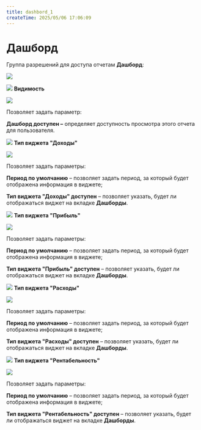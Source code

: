 ```yaml
---
title: dashbord_1
createTime: 2025/05/06 17:06:09
---
```

# Дашборд
Группа разрешений для доступа отчетам **Дашборд**:

![](image264.png)

![](image006.png) **Видимость**

![](image265.png)

Позволяет задать параметр:

**Дашборд доступен –** определяет доступность просмотра этого отчета для пользователя.

![](image008.png) **Тип виджета "Доходы"**

![](image266.png)

Позволяет задать параметры:

**Период по умолчанию** – позволяет задать период, за который будет отображена информация в виджете;

**Тип виджета "Доходы" доступен** – позволяет указать, будет ли отображаться виджет на вкладке **Дашборды**.

![](image009.png) **Тип виджета "Прибыль"**

![](image267.png)

Позволяет задать параметры:

**Период по умолчанию** – позволяет задать период, за который будет отображена информация в виджете;

**Тип виджета "Прибыль" доступен** – позволяет указать, будет ли отображаться виджет на вкладке **Дашборды**.

![](image010.png) **Тип виджета "Расходы"**

![](image268.png)

Позволяет задать параметры:

**Период по умолчанию** – позволяет задать период, за который будет отображена информация в виджете;

**Тип виджета "Расходы" доступен** – позволяет указать, будет ли отображаться виджет на вкладке **Дашборды**.

![](image011.png) **Тип виджета "Рентабельность"**

![](image269.png)

Позволяет задать параметры:

**Период по умолчанию** – позволяет задать период, за который будет отображена информация в виджете;

**Тип виджета "Рентабельность" доступен** – позволяет указать, будет ли отображаться виджет на вкладке **Дашборды**.

